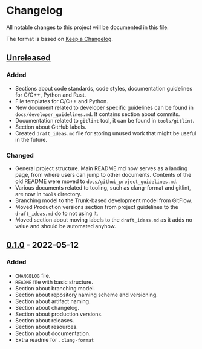# Changelog

All notable changes to this project will be documented in this file.

The format is based on [Keep a Changelog](https://keepachangelog.com/en/1.0.0/).

## [Unreleased]

### Added

-   Sections about code standards, code styles, documentation guidelines for
    C/C++, Python and Rust.
-   File templates for C/C++ and Python.
-   New document related to developer specific guidelines can be found in
    `docs/developer_guidelines.md`. It contains section about commits.
-   Documentation related to `gitlint` tool, it can be found in
    `tools/gitlint`.
-   Section about GitHub labels.
-   Created `draft_ideas.md` file for storing unused work that might be useful
    in the future.

### Changed

-   General project structure. Main README.md now serves as a landing page,
    from where users can jump to other documents. Contents of the old README
    were moved to `docs/github_project_guidelines.md`.
-   Various documents related to tooling, such as clang-format and gitlint, are
    now in `tools` directory.
-   Branching model to the Trunk-based development model from GitFlow.
-   Moved Production versions section from project guidelines to the
    `draft_ideas.md` do to not using it.
-   Moved section about moving labels to the `draft_ideas.md` as it adds no 
    value and should be automated anyhow.

## [0.1.0] - 2022-05-12

### Added

-   `CHANGELOG` file.
-   `README` file with basic structure.
-   Section about branching model.
-   Section about repository naming scheme and versioning.
-   Section about artifact naming.
-   Section about changelog.
-   Section about production versions.
-   Section about releases.
-   Section about resources.
-   Section about documentation.
-   Extra readme for `.clang-format`

[Unreleased]: https://github.com/IRNAS/irnas-guidelines-docs/compare/v0.1.0...HEAD

[0.1.0]: https://github.com/IRNAS/irnas-guidelines-docs/compare/72adf4ac813c1915181b3cf15993ee44d90fa3ea...v0.1.0
